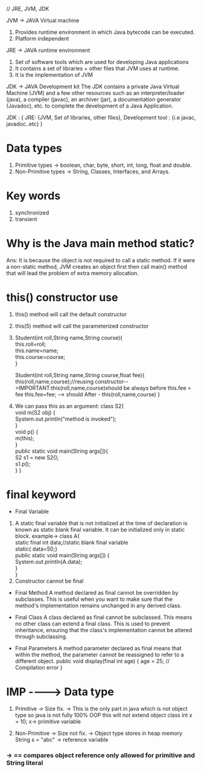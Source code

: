 
// JRE, JVM, JDK

JVM -> JAVA Virtual machine
1) Provides runtime environment in which Java bytecode can be executed.
2) Platform independent

JRE -> JAVA runtime environment
1) Set of software tools which are used for developing Java applications
2) It contains a set of libraries + other files that JVM uses at runtime.
3) It is the implementation of JVM

JDK -> JAVA Development kit
The JDK contains a private Java Virtual Machine (JVM) and a few other resources such as an interpreter/loader (java),
a compiler (javac), an archiver (jar), a documentation generator (Javadoc), etc. to complete the development of
a Java Application.

JDK : { 
JRE: {JVM, Set of libraries, other files}, 
Development tool : {i.e javac, javadoc..etc} 
} 

# Data types
1) Primitive types -> boolean, char, byte, short, int, long, float and double.
2) Non-Primitive types ->  String, Classes, Interfaces, and Arrays.

# Key words
1) synchronized
2) transient

# Why is the Java main method static?
Ans: It is because the object is not required to call a static method. If it were a non-static method, 
JVM creates an object first then call main() method that will lead the problem of extra memory allocation.

# this() constructor use 
1) this() method will call the default constructor
2) this(5) method will call the parameterized constructor
3) Student(int roll,String name,String course){  
   this.roll=roll;  
   this.name=name;  
   this.course=course;  
   }  

   Student(int roll,String name,String course,float fee){  
   this(roll,name,course);//reusing constructor-->IMPORTANT:this(roll,name,course)should be always before this.fee = fee
   this.fee=fee;  --> should After - this(roll,name,course)
   }
4) We can pass this as an argument: 
   class S2{  
     void m(S2 obj) {  
      System.out.println("method is invoked");  
     }  
     void p() {  
      m(this);  
     }  
   public static void main(String args[]){  
     S2 s1 = new S2();  
     s1.p();  
    }
   } 

# final keyword
- Final Variable
1) A static final variable that is not initialized at the time of declaration is known as static blank final variable. 
It can be initialized only in static block.
   example->
   class A{  
   static final int data;//static blank final variable  
   static{ data=50;}  
   public static void main(String args[]) {  
   System.out.println(A.data);  
    }  
   }  
2) Constructor cannot be final

- Final Method
  A method declared as final cannot be overridden by subclasses. This is useful when you want to make sure that 
  the method's implementation remains unchanged in any derived class.

- Final Class
  A class declared as final cannot be subclassed. This means no other class can extend a final class. 
  This is used to prevent inheritance, ensuring that the class's implementation cannot be altered through subclassing.

- Final Parameters
  A method parameter declared as final means that within the method, 
  the parameter cannot be reassigned to refer to a different object.
  public void display(final int age) {
  age = 25;  // Compilation error
  }


# IMP ----> Data type
1. Primitive -> Size fix. -> This is the only part in java which is not object type so java is not fully 100% OOP
                              this will not extend object class
    int x = 10; x-> primitive variable

2. Non-Primitive -> Size not fix. -> Object type stores in heap memory
    String s = "abc" -> reference variable

### -> == compares object reference only allowed for primitive and String literal

